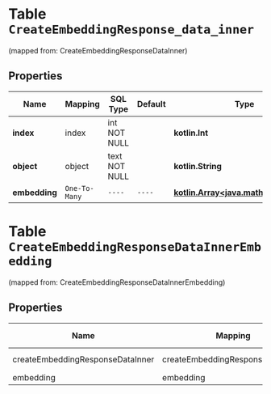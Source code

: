 
# Table `CreateEmbeddingResponse_data_inner`
(mapped from: CreateEmbeddingResponseDataInner)

## Properties
Name | Mapping | SQL Type | Default | Type | Description | Notes
---- | ------- | -------- | ------- | ---- | ----------- | -----
**index** | index | int NOT NULL |  | **kotlin.Int** |  | 
**object** | object | text NOT NULL |  | **kotlin.String** |  | 
**embedding** | `One-To-Many` | `----` | `----`  | [**kotlin.Array&lt;java.math.BigDecimal&gt;**](java.math.BigDecimal.md) |  | 




# **Table `CreateEmbeddingResponseDataInnerEmbedding`**
(mapped from: CreateEmbeddingResponseDataInnerEmbedding)

## Properties
Name | Mapping | SQL Type | Default | Type | Description | Notes
---- | ------- | -------- | ------- | ---- | ----------- | -----
createEmbeddingResponseDataInner | createEmbeddingResponseDataInner | long | | kotlin.Long | Primary Key | *one*
embedding | embedding | decimal | | java.math.BigDecimal | Foreign Key | *many*



